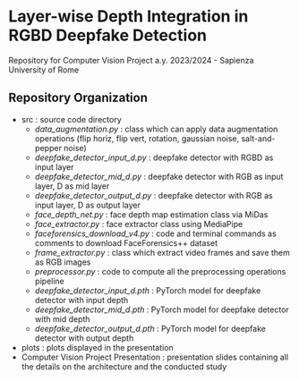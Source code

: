 # Layer-wise Depth Integration in RGBD Deepfake Detection
Repository for Computer Vision Project a.y. 2023/2024 - Sapienza University of Rome

## Repository Organization
* src : source code directory
  * _data_augmentation.py_ : class which can apply data augmentation operations (flip horiz, flip vert, rotation, gaussian noise, salt-and-pepper noise)
  * _deepfake_detector_input_d.py_ : deepfake detector with RGBD as input layer
  * _deepfake_detector_mid_d.py_ : deepfake detector with RGB as input layer, D as mid layer
  * _deepfake_detector_output_d.py_ : deepfake detector with RGB as input layer, D as output layer
  * _face_depth_net.py_ : face depth map estimation class via MiDas
  * _face_extractor.py_ : face extractor class using MediaPipe
  * _faceforensics_download_v4.py_ : code and terminal commands as comments to download FaceForensics++ dataset
  * _frame_extractor.py_ : class which extract video frames and save them as RGB images
  * _preprocessor.py_ : code to compute all the preprocessing operations pipeline
  * _deepfake_detector_input_d.pth_ : PyTorch model for deepfake detector with input depth
  * _deepfake_detector_mid_d.pth_ : PyTorch model for deepfake detector with mid depth
  * _deepfake_detector_output_d.pth_ : PyTorch model for deepfake detector with output depth
* plots : plots displayed in the presentation
* Computer Vision Project Presentation : presentation slides containing all the details on the architecture and the conducted study
